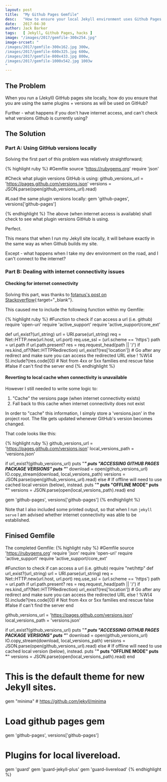 ```yaml
---
layout: post
title:  "My Github Pages Gemfile"
desc:   "How to ensure your local Jekyll environment uses Github Pages' plugin versions, even when offline."
date:   2017-04-30
author: Jack Barker
tags:   [ Jekyll, Github Pages, hacks ]
image: "/images/2017/gemfile-300x254.jpg"
image-srcset: "
/images/2017/gemfile-300x162.jpg 300w,
/images/2017/gemfile-600x325.jpg 600w,
/images/2017/gemfile-800x433.jpg 800w,
/images/2017/gemfile-1000x542.jpg 1003w
"
---
```


## The Problem
When you run a (Jekyll) GitHub pages site locally, how do you ensure that you are using the same plugins + versions as will be used on GitHub?

Further - what happens if you don't have internet access, and can't check what versions Github is currently using?

## The Solution
### Part A: Using GitHub versions locally
Solving the first part of this problem was relatively straightforward;

{% highlight ruby %}
#Gemfile
source 'https://rubygems.org'
require 'json'

#Check what plugin versions GitHub is using:
github_versions_url = 'https://pages.github.com/versions.json'
versions = JSON.parse(open(github_versions_url).read)
 
#Load the same plugin versions locally:
gem 'github-pages', versions['github-pages']
 
{% endhighlight %}
The above (when internet access is available) shall check to see what plugin versions GitHub is using.

Perfect.

This means that when I run my Jekyll site locally, it will behave exactly in the same way as when Github builds my site.

Except - what happens when I take my dev environment on the road, and I can't connect to the internet?

### Part B: Dealing with internet connectivity issues
#### Checking for internet connectivity

Solving this part, was thanks to [fotanus's post on Stackoverflow][fotanus]{:target="_blank"}.

This caused me to include the following function within my Gemfile:

{% highlight ruby %}
#Function to check if can access a url (i.e. github)
require 'open-uri'
require 'active_support'
require 'active_support/core_ext'

def url_exist?(url_string)
  url = URI.parse(url_string)
  req = Net::HTTP.new(url.host, url.port)
  req.use_ssl = (url.scheme == 'https')
  path = url.path if url.path.present?
  res = req.request_head(path || '/')
  if res.kind_of?(Net::HTTPRedirection)
    url_exist?(res['location']) # Go after any redirect and make sure you can access the redirected URL 
  else
    ! %W(4 5).include?(res.code[0]) # Not from 4xx or 5xx families
  end
rescue
  false #false if can't find the server
end
{% endhighlight %}

#### Reverting to local cache when connectivity is unavailable

However I still needed to write some logic to:
1. "Cache" the versions page (when internet connectivity exists)
1. Fall back to this cache when internet connectivity does not exist

In order to "cache" this information, I simply store a 'versions.json' in the project root.
The file gets updated whenever GitHub's version becomes changed.

That code looks like this:

{% highlight ruby %}
github_versions_url = 'https://pages.github.com/versions.json'
local_versions_path  = 'versions.json'

if url_exist?(github_versions_url)
    puts "***************************************"
    puts "ACCESSING GITHUB PAGES PACKAGE VERSIONS"
    puts "***************************************"
    download = open(github_versions_url)
    IO.copy_stream(download, local_versions_path)
    versions = JSON.parse(open(github_versions_url).read)
else
    # If offline will need to use cached local version (below), instead.
    puts "************"
    puts "OFFLINE MODE"
    puts "************"
    versions = JSON.parse(open(local_versions_path).read)
end

gem 'github-pages', versions['github-pages']
{% endhighlight %}

Note that I also included some printed output, so that when I run `jekyll serve` I am advised whether internet connectivity was able to be established.

## Finised Gemfile
The completed Gemfile:
{% highlight ruby %}
#Gemfile
source 'https://rubygems.org'
require 'json'
require 'open-uri'
require 'active_support'
require 'active_support/core_ext'

#Function to check if can access a url (i.e. github)
require "net/http"
def url_exist?(url_string)
  url = URI.parse(url_string)
  req = Net::HTTP.new(url.host, url.port)
  req.use_ssl = (url.scheme == 'https')
  path = url.path if url.path.present?
  res = req.request_head(path || '/')
  if res.kind_of?(Net::HTTPRedirection)
    url_exist?(res['location']) # Go after any redirect and make sure you can access the redirected URL 
  else
    ! %W(4 5).include?(res.code[0]) # Not from 4xx or 5xx families
  end
rescue
  false #false if can't find the server
end

github_versions_url = 'https://pages.github.com/versions.json'
local_versions_path  = 'versions.json'

if url_exist?(github_versions_url)
    puts "***************************************"
    puts "ACCESSING GITHUB PAGES PACKAGE VERSIONS"
    puts "***************************************"
    download = open(github_versions_url)
    IO.copy_stream(download, local_versions_path)
    versions = JSON.parse(open(github_versions_url).read)
else
    # If offline will need to use cached local version (below), instead.
    puts "************"
    puts "OFFLINE MODE"
    puts "************"
    versions = JSON.parse(open(local_versions_path).read)
end

# This is the default theme for new Jekyll sites.
gem "minima" # https://github.com/jekyll/minima

# Load github pages gem
gem 'github-pages', versions['github-pages']

# Plugins for local livereload.
gem 'guard'
gem 'guard-jekyll-plus'
gem 'guard-livereload'
{% endhighlight %}


[fotanus]: http://stackoverflow.com/a/18582395 "fotanus on Stackoverflow"
